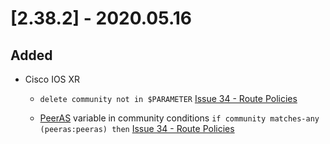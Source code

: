# [2.38.2] - 2020.05.16

## Added

* Cisco IOS XR
    
  * `delete community not in $PARAMETER` [Issue 34 - Route Policies](https://github.com/heyglen/network_tech/issues/34)

  * [PeerAS](https://www.cisco.com/c/en/us/td/docs/routers/asr9000/software/asr9k-r6-2/routing/command/reference/b-routing-cr-asr9000-62x/b-routing-cr-asr9000-62x_chapter_01010.html#ariaid-title68) variable in community conditions  `if community matches-any (peeras:peeras) then` [Issue 34 - Route Policies](https://github.com/heyglen/network_tech/issues/34)
